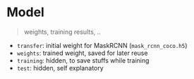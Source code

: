# Model

> weights, training results, ..

- `transfer`: initial weight for MaskRCNN (`mask_rcnn_coco.h5`)
- `weights`: trained weight, saved for later reuse
- `training`: hidden, to save stuffs while training
- `test`: hidden, self explanatory
